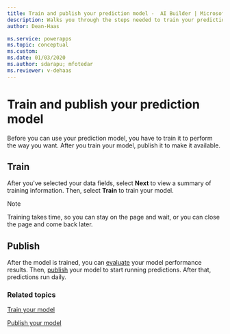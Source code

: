 ```yaml
---
title: Train and publish your prediction model -  AI Builder | Microsoft Docs
description: Walks you through the steps needed to train your prediction model, and leads you to the next steps. 
author: Dean-Haas

ms.service: powerapps
ms.topic: conceptual
ms.custom: 
ms.date: 01/03/2020
ms.author: sdarapu; mfotedar
ms.reviewer: v-dehaas
---
```


# Train and publish your prediction model

Before you can use your prediction model, you have to train it to perform the way you want. After you train your model, publish it to make it available.

## Train

After you've selected your data fields, select **Next** to view a summary of  training information. Then, select **Train** to train your model.

> [!NOTE]
> Training takes time, so you can stay on the page and wait, or you can close the page and come back later.  

## Publish

After the model is trained, you can [evaluate](manage-model.md#evaluate-your-model) your model performance results. Then, [publish](publish-model.md) your model to start running predictions. After that, predictions run daily.

### Related topics

[Train your model](train-model.md)

[Publish your model](publish-model.md)
